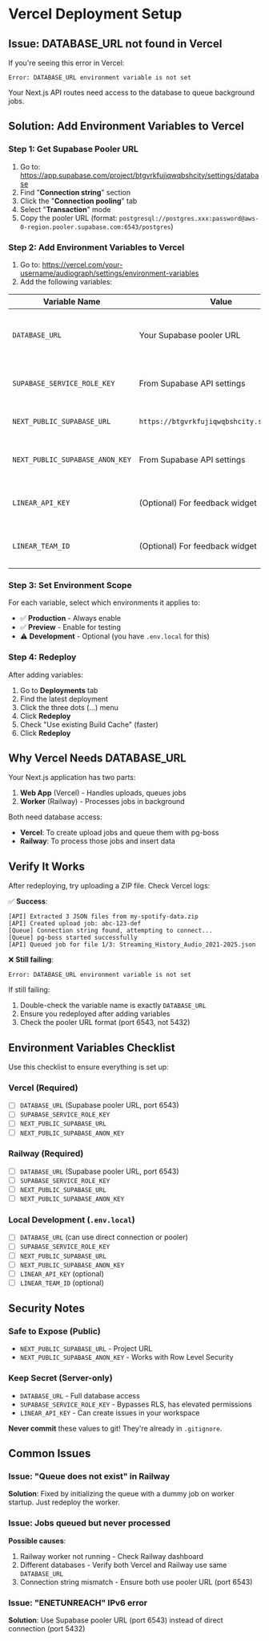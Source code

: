 # Vercel Deployment Setup

## Issue: DATABASE_URL not found in Vercel

If you're seeing this error in Vercel:
```
Error: DATABASE_URL environment variable is not set
```

Your Next.js API routes need access to the database to queue background jobs.

## Solution: Add Environment Variables to Vercel

### Step 1: Get Supabase Pooler URL

1. Go to: https://app.supabase.com/project/btgvrkfujiqwqbshcity/settings/database
2. Find "**Connection string**" section
3. Click the "**Connection pooling**" tab
4. Select "**Transaction**" mode
5. Copy the pooler URL (format: `postgresql://postgres.xxx:password@aws-0-region.pooler.supabase.com:6543/postgres`)

### Step 2: Add Environment Variables to Vercel

1. Go to: https://vercel.com/your-username/audiograph/settings/environment-variables
2. Add the following variables:

| Variable Name | Value | Notes |
|--------------|-------|-------|
| `DATABASE_URL` | Your Supabase pooler URL | Use pooler (port 6543), not direct connection |
| `SUPABASE_SERVICE_ROLE_KEY` | From Supabase API settings | ⚠️ Keep secret! Has elevated permissions |
| `NEXT_PUBLIC_SUPABASE_URL` | `https://btgvrkfujiqwqbshcity.supabase.co` | Safe to expose (public) |
| `NEXT_PUBLIC_SUPABASE_ANON_KEY` | From Supabase API settings | Safe to expose (works with RLS) |
| `LINEAR_API_KEY` | (Optional) For feedback widget | Only if you want feedback integration |
| `LINEAR_TEAM_ID` | (Optional) For feedback widget | Only if you want feedback integration |

### Step 3: Set Environment Scope

For each variable, select which environments it applies to:

- ✅ **Production** - Always enable
- ✅ **Preview** - Enable for testing
- ⚠️ **Development** - Optional (you have `.env.local` for this)

### Step 4: Redeploy

After adding variables:
1. Go to **Deployments** tab
2. Find the latest deployment
3. Click the three dots (...) menu
4. Click **Redeploy**
5. Check "Use existing Build Cache" (faster)
6. Click **Redeploy**

## Why Vercel Needs DATABASE_URL

Your Next.js application has two parts:

1. **Web App** (Vercel) - Handles uploads, queues jobs
2. **Worker** (Railway) - Processes jobs in background

Both need database access:
- **Vercel**: To create upload jobs and queue them with pg-boss
- **Railway**: To process those jobs and insert data

## Verify It Works

After redeploying, try uploading a ZIP file. Check Vercel logs:

✅ **Success**:
```
[API] Extracted 3 JSON files from my-spotify-data.zip
[API] Created upload job: abc-123-def
[Queue] Connection string found, attempting to connect...
[Queue] pg-boss started successfully
[API] Queued job for file 1/3: Streaming_History_Audio_2021-2025.json
```

❌ **Still failing**:
```
Error: DATABASE_URL environment variable is not set
```

If still failing:
1. Double-check the variable name is exactly `DATABASE_URL`
2. Ensure you redeployed after adding variables
3. Check the pooler URL format (port 6543, not 5432)

## Environment Variables Checklist

Use this checklist to ensure everything is set up:

### Vercel (Required)
- [ ] `DATABASE_URL` (Supabase pooler URL, port 6543)
- [ ] `SUPABASE_SERVICE_ROLE_KEY`
- [ ] `NEXT_PUBLIC_SUPABASE_URL`
- [ ] `NEXT_PUBLIC_SUPABASE_ANON_KEY`

### Railway (Required)
- [ ] `DATABASE_URL` (Supabase pooler URL, port 6543)
- [ ] `SUPABASE_SERVICE_ROLE_KEY`
- [ ] `NEXT_PUBLIC_SUPABASE_URL`
- [ ] `NEXT_PUBLIC_SUPABASE_ANON_KEY`

### Local Development (`.env.local`)
- [ ] `DATABASE_URL` (can use direct connection or pooler)
- [ ] `SUPABASE_SERVICE_ROLE_KEY`
- [ ] `NEXT_PUBLIC_SUPABASE_URL`
- [ ] `NEXT_PUBLIC_SUPABASE_ANON_KEY`
- [ ] `LINEAR_API_KEY` (optional)
- [ ] `LINEAR_TEAM_ID` (optional)

## Security Notes

### Safe to Expose (Public)
- `NEXT_PUBLIC_SUPABASE_URL` - Project URL
- `NEXT_PUBLIC_SUPABASE_ANON_KEY` - Works with Row Level Security

### Keep Secret (Server-only)
- `DATABASE_URL` - Full database access
- `SUPABASE_SERVICE_ROLE_KEY` - Bypasses RLS, has elevated permissions
- `LINEAR_API_KEY` - Can create issues in your workspace

**Never commit** these values to git! They're already in `.gitignore`.

## Common Issues

### Issue: "Queue does not exist" in Railway
**Solution**: Fixed by initializing the queue with a dummy job on worker startup. Just redeploy the worker.

### Issue: Jobs queued but never processed
**Possible causes**:
1. Railway worker not running - Check Railway dashboard
2. Different databases - Verify both Vercel and Railway use same `DATABASE_URL`
3. Connection string mismatch - Ensure both use pooler URL (port 6543)

### Issue: "ENETUNREACH" IPv6 error
**Solution**: Use Supabase pooler URL (port 6543) instead of direct connection (port 5432)
